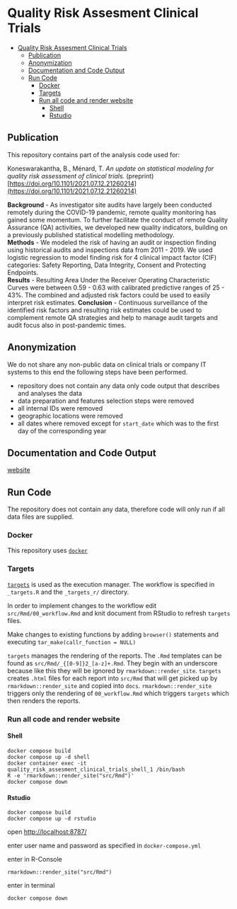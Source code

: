 
# Quality Risk Assesment Clinical Trials

- [Quality Risk Assesment Clinical Trials](#quality-risk-assesment-clinical-trials)
  - [Publication](#publication)
  - [Anonymization](#anonymization)
  - [Documentation and Code Output](#documentation-and-code-output)
  - [Run Code](#run-code)
    - [Docker](#docker)
    - [Targets](#targets)
    - [Run all code and render website](#run-all-code-and-render-website)
      - [Shell](#shell)
      - [Rstudio](#rstudio)
  
## Publication

This repository contains part of the analysis code used for:


Koneswarakantha, B., Ménard, T. *An update on statistical modeling for quality risk assessment of clinical trials.* (preprint) [https://doi.org/10.1101/2021.07.12.21260214](https://doi.org/10.1101/2021.07.12.21260214)


**Background** - As investigator site audits have largely been conducted remotely during the COVID-19 pandemic, remote quality monitoring has gained some momentum. To further facilitate the conduct of remote Quality Assurance (QA) activities, we developed new quality indicators, building on a previously published statistical modelling methodology.   
**Methods** - We modeled the risk of having an audit or inspection finding using historical audits and inspections data from 2011 - 2019. We used logistic regression to model finding risk for 4 clinical impact factor (CIF) categories: Safety Reporting, Data Integrity, Consent and Protecting Endpoints.  
**Results** - Resulting Area Under the Receiver Operating Characteristic Curves were between 0.59 - 0.63 with calibrated predictive ranges of 25 - 43%. The combined and adjusted risk factors could be used to easily interpret risk estimates. 
**Conclusion** - Continuous surveillance of the identified risk factors and resulting risk estimates could be used to complement remote QA strategies and help to manage audit targets and audit focus also in post-pandemic times.   

## Anonymization
We do not share any non-public data on clinical trials or company IT systems to this end the following steps have been performed.

- repository does not contain any data only code output that describes and analyses the data   
- data preparation and features selection steps were removed   
- all internal IDs were removed  
- geographic locations were removed 
- all dates where removed except for `start_date` which was to the first day of the corresponding year  

## Documentation and Code Output

[website](https://openpharma.github.io/simaerep/quality_risk_assesment_clinical_trials)

## Run Code

The repository does not contain any data, therefore code will only run if all
data files are supplied.

### Docker

This repository uses [`docker`](https://www.docker.com/)

### Targets

[`targets`](https://github.com/ropensci/targets) is used as the execution manager.
The workflow is specified in `_targets.R` and the `_targets_r/` directory.

In order to implement changes to the workflow edit `src/Rmd/00_workflow.Rmd` and knit document from RStudio to refresh `targets` files.

Make changes to existing functions by adding `browser()` statements and executing `tar_make(callr_function = NULL)`

`targets` manages the rendering of the reports. The `.Rmd` templates can be found as `src/Rmd/_{[0-9]}2_[a-z]+.Rmd`. They begin with an underscore because like this they will be ignored by `rmarkdown::render_site`. `targets` creates `.html` files for each report into `src/Rmd` that will get picked up by `rmarkdown::render_site` and copied into `docs`. `rmarkdown::render_site` triggers only the rendering of `00_workflow.Rmd` which triggers `targets` which then renders the reports.

### Run all code and render website

#### Shell
```
docker compose build
docker compose up -d shell
docker container exec -it quality_risk_assesment_clinical_trials_shell_1 /bin/bash
R -e 'rmarkdown::render_site("src/Rmd")'
docker compose down
```

#### Rstudio
```
docker compose build
docker compose up -d rstudio
```
open [http://localhost:8787/](http://localhost:8787/)

enter user name and password as specified in `docker-compose.yml`

enter in R-Console
```
rmarkdown::render_site("src/Rmd")
```

enter in terminal
```
docker compose down
```


